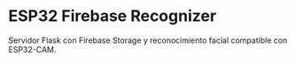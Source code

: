 # ESP32 Firebase Recognizer

Servidor Flask con Firebase Storage y reconocimiento facial compatible con ESP32-CAM.
